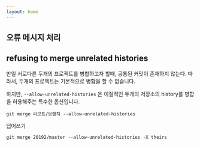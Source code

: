 ```yaml
---
layout: home
---
```

## 오류 메시지 처리
## refusing to merge unrelated histories
만일 서로다른 두개의 프로젝트를 병합하고자 할때, 공통된 커밋이 존재하지 않는다. 따라서, 두개의 프로젝트는 기본적으로 병합을 할 수 없습니다.

하지만, `--allow-unrelated-histories` 은 이질적인 두개의 저장소의 history를 병합을 허용해주는 특수한 옵션입니다.


```
git merge 리모트/브랜치 --allow-unrelated-histories
```

덥어쓰기

```
git merge 20192/master --allow-unrelated-histories -X theirs
```


